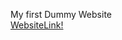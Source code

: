 My first Dummy Website<br>
<a href="https://anuragmadhesia.github.io/Task5-Dummmy-website/">WebsiteLink!</a>
